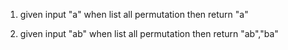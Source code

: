 1. given input "a" 
   when list all permutation
   then return "a"
   
2. given input "ab" 
   when list all permutation
   then return "ab","ba"